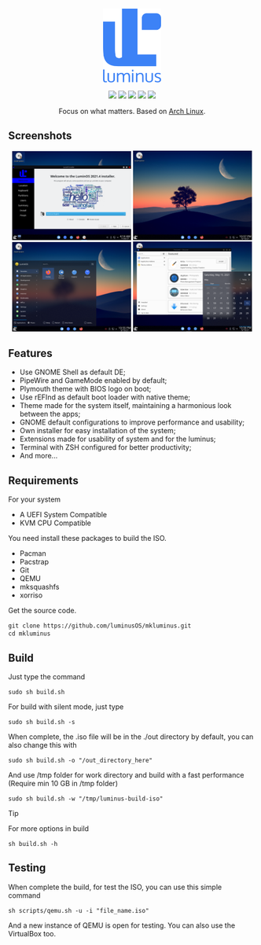 
<p align="center">
<a href="https://luminusos.github.io"><img src="./images/logo.png" height="150" alt="Luminus"></a>
</p>

<p align="center">
  <img src="https://img.shields.io/badge/Maintained%3F-Yes-green?style=flat-square">
  <img src="https://img.shields.io/github/license/luminusOS/mkluminus?style=flat-square">
  <img src="https://img.shields.io/github/stars/luminusOS/mkluminus?style=flat-square">
  <img src="https://img.shields.io/github/forks/luminusOS/mkluminus?color=teal&style=flat-square">
  <img src="https://img.shields.io/github/issues/luminusOS/mkluminus?color=violet&style=flat-square">
</p>

<p align="center">
Focus on what matters. Based on <a href="https://www.archlinux.org">Arch Linux</a>.
</p>

## Screenshots

<p float="left" align="center">
  <img src="./images/screenshot/1.png" width="48%" />
  <img src="./images/screenshot/2.png" width="48%" />
  <img src="./images/screenshot/3.png" width="48%" />
  <img src="./images/screenshot/4.png" width="48%" />
</p>

## Features

- Use GNOME Shell as default DE;
- PipeWire and GameMode enabled by default;
- Plymouth theme with BIOS logo on boot;
- Use rEFInd as default boot loader with native theme;
- Theme made for the system itself, maintaining a harmonious look between the apps;
- GNOME default configurations to improve performance and usability;
- Own installer for easy installation of the system;
- Extensions made for usability of system and for the luminus;
- Terminal with ZSH configured for better productivity;
- And more...

## Requirements

For your system
 - A UEFI System Compatible
 - KVM CPU Compatible

You need install these packages to build the ISO.

 - Pacman
 - Pacstrap
 - Git
 - QEMU
 - mksquashfs
 - xorriso

Get the source code.

    git clone https://github.com/luminusOS/mkluminus.git
    cd mkluminus

## Build

Just type the command

    sudo sh build.sh

For build with silent mode, just type

    sudo sh build.sh -s

When complete, the .iso file will be in the ./out directory by default, you can also change this with

    sudo sh build.sh -o "/out_directory_here"

And use /tmp folder for work directory and build with a fast performance (Require min 10 GB in /tmp folder)

    sudo sh build.sh -w "/tmp/luminus-build-iso"

Tip

For more options in build

    sh build.sh -h

## Testing

When complete the build, for test the ISO, you can use this simple command

    sh scripts/qemu.sh -u -i "file_name.iso"

And a new instance of QEMU is open for testing. You can also use the VirtualBox too.
